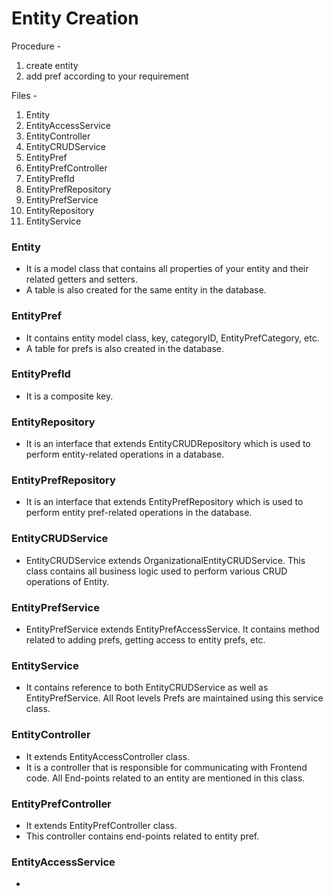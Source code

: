 # Entity Creation
Procedure - 
1. create entity
2. add pref according to your requirement



Files - 
1. Entity
2. EntityAccessService
3. EntityController
4. EntityCRUDService
5. EntityPref
6. EntityPrefController
7. EntityPrefId
8. EntityPrefRepository
9. EntityPrefService
10. EntityRepository
11. EntityService

### Entity 
- It is a model class that contains all properties of your entity and their related getters and setters.
- A table is also created for the same entity in the database.

### EntityPref
- It contains entity model class, key, categoryID, EntityPrefCategory, etc.
- A table for prefs is also created in the database.

### EntityPrefId
- It is a composite key.

### EntityRepository 
- It is an interface that extends EntityCRUDRepository which is used to perform entity-related operations in a database.

### EntityPrefRepository 
- It is an interface that extends EntityPrefRepository which is used to perform entity pref-related operations in the database.

### EntityCRUDService
- EntityCRUDService extends OrganizationalEntityCRUDService. This class contains all business logic used to perform various CRUD operations of Entity. 
### EntityPrefService
- EntityPrefService extends EntityPrefAccessService. It contains method related to adding prefs, getting access to entity prefs, etc.
### EntityService
- It contains reference to both EntityCRUDService as well as EntityPrefService. All Root levels Prefs are maintained using this service class.

### EntityController
- It extends EntityAccessController class.
- It is a controller that is responsible for communicating with Frontend code. All End-points related to an entity are mentioned in this class.
### EntityPrefController
- It extends EntityPrefController class.
- This controller contains end-points related to entity pref.

### EntityAccessService
- 
